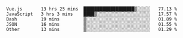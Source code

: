 
<!--
**xy406043/xy406043** is a ✨ _special_ ✨ repository because its `README.md` (this file) appears on your GitHub profile.

Here are some ideas to get you started:

- 🔭 I’m currently working on ...
- 🌱 I’m currently learning ...
- 👯 I’m looking to collaborate on ...
- 🤔 I’m looking for help with ...
- 💬 Ask me about ...
- 📫 How to reach me: ...
- 😄 Pronouns: ...
- ⚡ Fun fact: ...
-->

<!--START_SECTION:waka-->
```text
Vue.js       13 hrs 25 mins  ███████████████████▒░░░░░   77.13 % 
JavaScript   3 hrs 3 mins    ████▒░░░░░░░░░░░░░░░░░░░░   17.57 % 
Bash         19 mins         ▒░░░░░░░░░░░░░░░░░░░░░░░░   01.89 % 
JSON         16 mins         ▒░░░░░░░░░░░░░░░░░░░░░░░░   01.55 % 
Other        13 mins         ▒░░░░░░░░░░░░░░░░░░░░░░░░   01.29 % 
```
<!--END_SECTION:waka-->
